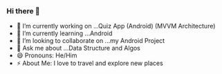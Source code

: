 ### Hi there 👋


- 🔭 I’m currently working on ...Quiz App (Android) (MVVM Architecture)
- 🌱 I’m currently learning ...Android
- 👯 I’m looking to collaborate on ...my Android Project
- 💬 Ask me about ...Data Structure and Algos
- 😄 Pronouns: He/Him
- ⚡ About Me: I love to travel and explore new places
